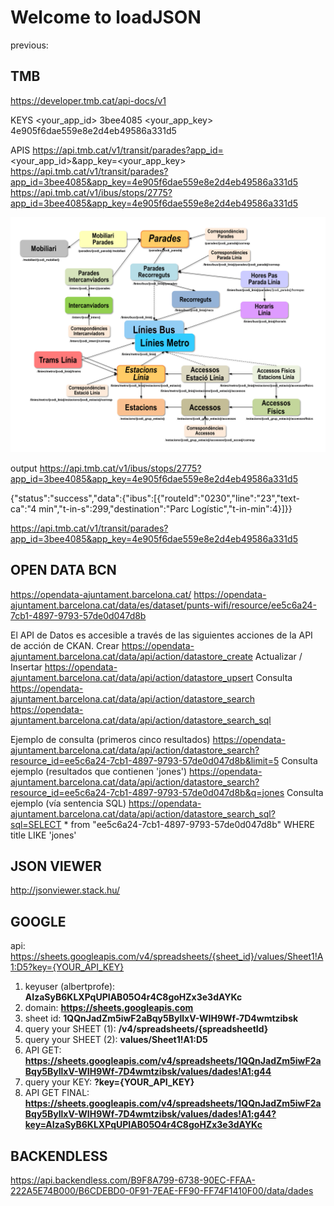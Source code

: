 # Welcome to loadJSON

previous:

## TMB

https://developer.tmb.cat/api-docs/v1

KEYS
<your_app_id>		3bee4085
<your_app_key>	4e905f6dae559e8e2d4eb49586a331d5

APIS
https://api.tmb.cat/v1/transit/parades?app_id=<your_app_id>&app_key=<your_app_key>
https://api.tmb.cat/v1/transit/parades?app_id=3bee4085&app_key=4e905f6dae559e8e2d4eb49586a331d5
https://api.tmb.cat/v1/ibus/stops/2775?app_id=3bee4085&app_key=4e905f6dae559e8e2d4eb49586a331d5


![API rest TMB](https://github.com/AlbertProfe/JAVA_pqtm2019/blob/master/loadJSON/transit-model.png)


output
https://api.tmb.cat/v1/ibus/stops/2775?app_id=3bee4085&app_key=4e905f6dae559e8e2d4eb49586a331d5

{"status":"success","data":{"ibus":[{"routeId":"0230","line":"23","text-ca":"4 min","t-in-s":299,"destination":"Parc Logístic","t-in-min":4}]}}

https://api.tmb.cat/v1/transit/parades?app_id=3bee4085&app_key=4e905f6dae559e8e2d4eb49586a331d5


## OPEN DATA BCN



https://opendata-ajuntament.barcelona.cat/
https://opendata-ajuntament.barcelona.cat/data/es/dataset/punts-wifi/resource/ee5c6a24-7cb1-4897-9793-57de0d047d8b

 
El API de Datos es accesible a través de las siguientes acciones de la API de acción de CKAN.
Crear
https://opendata-ajuntament.barcelona.cat/data/api/action/datastore_create
Actualizar / Insertar
https://opendata-ajuntament.barcelona.cat/data/api/action/datastore_upsert
Consulta
https://opendata-ajuntament.barcelona.cat/data/api/action/datastore_search
https://opendata-ajuntament.barcelona.cat/data/api/action/datastore_search_sql


Ejemplo de consulta (primeros cinco resultados)
https://opendata-ajuntament.barcelona.cat/data/api/action/datastore_search?resource_id=ee5c6a24-7cb1-4897-9793-57de0d047d8b&limit=5
Consulta ejemplo (resultados que contienen 'jones')
https://opendata-ajuntament.barcelona.cat/data/api/action/datastore_search?resource_id=ee5c6a24-7cb1-4897-9793-57de0d047d8b&q=jones
Consulta ejemplo (vía sentencia SQL)
https://opendata-ajuntament.barcelona.cat/data/api/action/datastore_search_sql?sql=SELECT * from "ee5c6a24-7cb1-4897-9793-57de0d047d8b" WHERE title LIKE 'jones'

## JSON VIEWER
 
http://jsonviewer.stack.hu/


## GOOGLE
 
api:				https://sheets.googleapis.com/v4/spreadsheets/{sheet_id}/values/Sheet1!A1:D5?key={YOUR_API_KEY}
	
1. keyuser (albertprofe):	**AIzaSyB6KLXPqUPIAB05O4r4C8goHZx3e3dAYKc**
2. domain:			**https://sheets.googleapis.com**
3. sheet id:			**1QQnJadZm5iwF2aBqy5ByllxV-WIH9Wf-7D4wmtzibsk**	
4. query your SHEET (1):	**/v4/spreadsheets/{spreadsheetId}**
5. query your SHEET (2):	**values/Sheet1!A1:D5**
6. API GET:			**https://sheets.googleapis.com/v4/spreadsheets/1QQnJadZm5iwF2aBqy5ByllxV-WIH9Wf-7D4wmtzibsk/values/dades!A1:g44**	
7. query your KEY:		**?key={YOUR_API_KEY}**
8. API GET FINAL:		**https://sheets.googleapis.com/v4/spreadsheets/1QQnJadZm5iwF2aBqy5ByllxV-WIH9Wf-7D4wmtzibsk/values/dades!A1:g44?key=AIzaSyB6KLXPqUPIAB05O4r4C8goHZx3e3dAYKc**
	
	
## BACKENDLESS

https://api.backendless.com/B9F8A799-6738-90EC-FFAA-222A5E74B000/B6CDEBD0-0F91-7EAE-FF90-FF74F1410F00/data/dades
